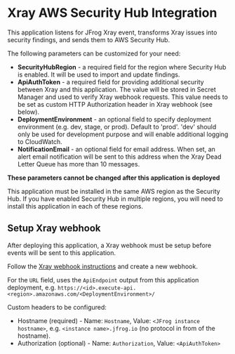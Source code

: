 # Xray AWS Security Hub Integration

This application listens for JFrog Xray event, transforms Xray issues into security findings, and sends them to AWS Security Hub.

The following parameters can be customized for your need:
- **SecurityHubRegion** - a required field for the region where Security Hub is enabled. It will be used to import and update findings.
- **ApiAuthToken** - a required field for providing additional security between Xray and this application. The value will be stored in Secret Manager and used to verify Xray webhook requests. This value needs to be set as custom HTTP Authorization header in Xray webhook (see below).
- **DeploymentEnvironment** - an optional field to specify deployment environment (e.g. dev, stage, or prod). Default to 'prod'. 'dev' should only be used for development purpose and will enable additional logging to CloudWatch.
- **NotificationEmail** - an optional field for email address. When set, an alert email notification will be sent to this address when the Xray Dead Letter Queue has more than 10 messages.

**These parameters cannot be changed after this application is deployed**

This application must be installed in the same AWS region as the Security Hub. If you have enabled Security Hub in multiple regions, you will need to install this application in each of these regions.

## Setup Xray webhook

After deploying this application, a Xray webhook must be setup before events will be sent to this application.

Follow the [Xray webhook instructions](https://www.jfrog.com/confluence/display/JFROG/Configuring+Xray#ConfiguringXray-ConfiguringWebhooks) and create a new webhook.

For the `URL` field, uses the `ApiEndpoint` output from this application deployment, e.g. `https://<id>.execute-api.<region>.amazonaws.com/<DeploymentEnvironment>/`

Custom headers to be configured:
- Hostname (required) - Name: `Hostname`, Value: `<JFrog instance hostname>`, e.g. `<instance name>.jfrog.io` (no protocol in from of the hostname).
- Authorization (optional) - Name: `Authorization`, Value: `<ApiAuthToken>`
